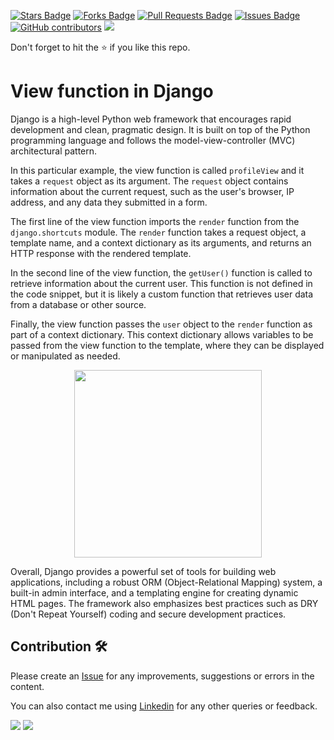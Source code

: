 <a href="https://github.com/drshahizan/learn-django/stargazers"><img src="https://img.shields.io/github/stars/drshahizan/learn-django" alt="Stars Badge"/></a>
<a href="https://github.com/drshahizan/learn-django/network/members"><img src="https://img.shields.io/github/forks/drshahizan/learn-django" alt="Forks Badge"/></a>
<a href="https://github.com/drshahizan/learn-django/pulls"><img src="https://img.shields.io/github/issues-pr/drshahizan/learn-django" alt="Pull Requests Badge"/></a>
<a href="https://github.com/drshahizan/learn-django/issues"><img src="https://img.shields.io/github/issues/drshahizan/learn-django" alt="Issues Badge"/></a>
<a href="https://github.com/drshahizan/learn-django/graphs/contributors"><img alt="GitHub contributors" src="https://img.shields.io/github/contributors/drshahizan/learn-django?color=2b9348"></a>
![](https://visitor-badge.glitch.me/badge?page_id=drshahizan/learn-django)

Don't forget to hit the :star: if you like this repo.

# View function in Django

Django is a high-level Python web framework that encourages rapid development and clean, pragmatic design. It is built on top of the Python programming language and follows the model-view-controller (MVC) architectural pattern.

In this particular example, the view function is called `profileView` and it takes a `request` object as its argument. The `request` object contains information about the current request, such as the user's browser, IP address, and any data they submitted in a form.

The first line of the view function imports the `render` function from the `django.shortcuts` module. The `render` function takes a request object, a template name, and a context dictionary as its arguments, and returns an HTTP response with the rendered template.

In the second line of the view function, the `getUser()` function is called to retrieve information about the current user. This function is not defined in the code snippet, but it is likely a custom function that retrieves user data from a database or other source.

Finally, the view function passes the `user` object to the `render` function as part of a context dictionary. This context dictionary allows variables to be passed from the view function to the template, where they can be displayed or manipulated as needed.

<p align="center">
<img src="../images/3-view.png" width="300" />
</p>

Overall, Django provides a powerful set of tools for building web applications, including a robust ORM (Object-Relational Mapping) system, a built-in admin interface, and a templating engine for creating dynamic HTML pages. The framework also emphasizes best practices such as DRY (Don't Repeat Yourself) coding and secure development practices.

## Contribution 🛠️
Please create an [Issue](https://github.com/drshahizan/learn-django/issues) for any improvements, suggestions or errors in the content.

You can also contact me using [Linkedin](https://www.linkedin.com/in/drshahizan/) for any other queries or feedback.

![](https://komarev.com/ghpvc/?username=drshahizan&label=Views&color=0e75b6&style=flat)
![](https://hit.yhype.me/github/profile?user_id=81284918)

